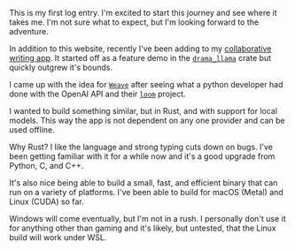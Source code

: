 This is my first log entry. I'm excited to start this journey and see where it takes me. I'm not sure what to expect, but I'm looking forward to the adventure.

In addition to this website, recently I've been adding to my [collaborative writing app](https://github.com/mdegans/weave). It started off as a feature demo in the [`drama_llama`](https://github.com/mdegans/drama_llama) crate but quickly outgrew it's bounds.

I came up with the idea for [`Weave`](https://github.com/mdegans/weave) after seeing what a python developer had done with the OpenAI API and their [`loom`](https://github.com/socketteer/loom) project.

I wanted to build something similar, but in Rust, and with support for local models. This way the app is not dependent on any one provider and can be used offline.

Why Rust? I like the language and strong typing cuts down on bugs. I've been getting familiar with it for a while now and it's a good upgrade from Python, C, and C++.

It's also nice being able to build a small, fast, and efficient binary that can run on a variety of platforms. I've been able to build for macOS (Metal) and Linux (CUDA) so far.

Windows will come eventually, but I'm not in a rush. I personally don't use it for anything other than gaming and it's likely, but untested, that the Linux build will work under WSL.
